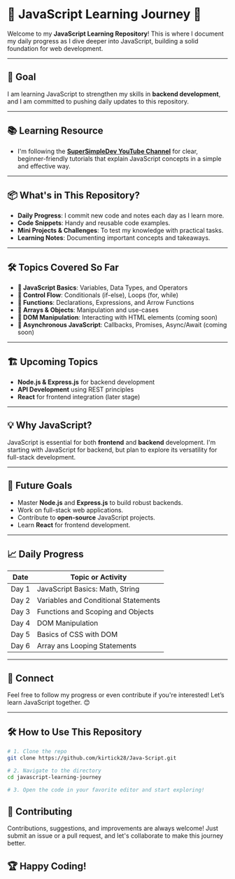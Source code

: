 # 📝 JavaScript Learning Journey 🚀

Welcome to my **JavaScript Learning Repository**! This is where I document my daily progress as I dive deeper into JavaScript, building a solid foundation for web development.

---

## 🎯 Goal

I am learning JavaScript to strengthen my skills in **backend development**, and I am committed to pushing daily updates to this repository.

---

## 📚 Learning Resource

- I'm following the **[SuperSimpleDev YouTube Channel](https://www.youtube.com/c/SuperSimpleDev)** for clear, beginner-friendly tutorials that explain JavaScript concepts in a simple and effective way.

---

## 📦 What's in This Repository?

- **Daily Progress**: I commit new code and notes each day as I learn more.
- **Code Snippets**: Handy and reusable code examples.
- **Mini Projects & Challenges**: To test my knowledge with practical tasks.
- **Learning Notes**: Documenting important concepts and takeaways.

---

## 🛠 Topics Covered So Far

- **🔸 JavaScript Basics**: Variables, Data Types, and Operators
- **🔸 Control Flow**: Conditionals (if-else), Loops (for, while)
- **🔸 Functions**: Declarations, Expressions, and Arrow Functions
- **🔸 Arrays & Objects**: Manipulation and use-cases
- **🔸 DOM Manipulation**: Interacting with HTML elements (coming soon)
- **🔸 Asynchronous JavaScript**: Callbacks, Promises, Async/Await (coming soon)

---

## 🏗️ Upcoming Topics

- **Node.js & Express.js** for backend development
- **API Development** using REST principles
- **React** for frontend integration (later stage)

---

## 💡 Why JavaScript?

JavaScript is essential for both **frontend** and **backend** development. I'm starting with JavaScript for backend, but plan to explore its versatility for full-stack development.

---

## 🌟 Future Goals

- Master **Node.js** and **Express.js** to build robust backends.
- Work on full-stack web applications.
- Contribute to **open-source** JavaScript projects.
- Learn **React** for frontend development.

---

## 📈 Daily Progress

| Date       | Topic or Activity |
|------------|-------------------|
| Day 1      | JavaScript Basics: Math, String |
| Day 2      | Variables and Conditional Statements |
| Day 3      | Functions and Scoping and Objects |
| Day 4      | DOM Manipulation |
| Day 5      | Basics of CSS with DOM |
| Day 6      | Array ans Looping Statements |

---

## 🔗 Connect

Feel free to follow my progress or even contribute if you're interested! Let’s learn JavaScript together. 😊

---

## 🛠️ How to Use This Repository

```bash
# 1. Clone the repo
git clone https://github.com/kirtick28/Java-Script.git

# 2. Navigate to the directory
cd javascript-learning-journey

# 3. Open the code in your favorite editor and start exploring!
```

## 🤝 Contributing
Contributions, suggestions, and improvements are always welcome! Just submit an issue or a pull request, and let's collaborate to make this journey better.

## 🏆 Happy Coding!
